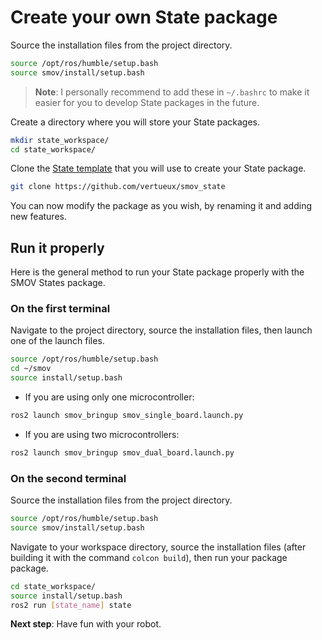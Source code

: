 # Create your own State package

Source the installation files from the project directory.

```bash
source /opt/ros/humble/setup.bash
source smov/install/setup.bash
```

> **Note**: I personally recommend to add these in `~/.bashrc` to make it easier for you to develop State packages in the future.

Create a directory where you will store your State packages.

```bash
mkdir state_workspace/
cd state_workspace/
```

Clone the [State template](https://github.com/vertueux/smov_state) that you will use to create your State package.

```bash
git clone https://github.com/vertueux/smov_state
```

You can now modify the package as you wish, by renaming it and adding new features.

## Run it properly

Here is the general method to run your State package properly with the SMOV States package.

### On the first terminal

Navigate to the project directory, source the installation files, then launch one of the launch files.

```bash
source /opt/ros/humble/setup.bash
cd ~/smov
source install/setup.bash
```

* If you are using only one microcontroller:

```bash
ros2 launch smov_bringup smov_single_board.launch.py
```

* If you are using two microcontrollers:

```bash
ros2 launch smov_bringup smov_dual_board.launch.py
```

### On the second terminal

Source the installation files from the project directory.

```bash
source /opt/ros/humble/setup.bash
source smov/install/setup.bash
```

Navigate to your workspace directory, source the installation files (after building it with the command `colcon build`), then run your package package.

```bash
cd state_workspace/
source install/setup.bash
ros2 run [state_name] state 
```

**Next step**: Have fun with your robot.
